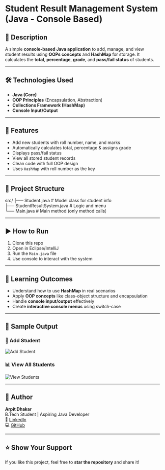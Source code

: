 # Student Result Management System (Java - Console Based)

## 🧾 Description

A simple **console-based Java application** to add, manage, and view student results using **OOPs concepts** and **HashMap** for storage. It calculates the **total**, **percentage**, **grade**, and **pass/fail status** of students.

---

## 🛠️ Technologies Used

- **Java (Core)**
- **OOP Principles** (Encapsulation, Abstraction)
- **Collections Framework (HashMap)**
- **Console Input/Output**

---

## 🎯 Features

- Add new students with roll number, name, and marks  
- Automatically calculates total, percentage & assigns grade  
- Displays pass/fail status  
- View all stored student records  
- Clean code with full OOP design  
- Uses `HashMap` with roll number as the key

---

## 📂 Project Structure

src/
├── Student.java # Model class for student info  
├── StudentResultSystem.java # Logic and menu  
└── Main.java # Main method (only method calls)

---

## ▶️ How to Run

1. Clone this repo
2. Open in Eclipse/IntelliJ
3. Run the `Main.java` file
4. Use console to interact with the system

---

## 🧠 Learning Outcomes

- Understand how to use **HashMap** in real scenarios  
- Apply **OOP concepts** like class-object structure and encapsulation  
- Handle **console input/output** effectively  
- Create **interactive console menus** using switch-case

---

## 📸 Sample Output

### 🧾 Add Student
![Add Student](https://private-user-images.githubusercontent.com/157011541/468553743-96485fc4-785a-4dd7-811e-feb064e52003.png?jwt=eyJhbGciOiJIUzI1NiIsInR5cCI6IkpXVCJ9.eyJpc3MiOiJnaXRodWIuY29tIiwiYXVkIjoicmF3LmdpdGh1YnVzZXJjb250ZW50LmNvbSIsImtleSI6ImtleTUiLCJleHAiOjE3NTMwOTE3NTUsIm5iZiI6MTc1MzA5MTQ1NSwicGF0aCI6Ii8xNTcwMTE1NDEvNDY4NTUzNzQzLTk2NDg1ZmM0LTc4NWEtNGRkNy04MTFlLWZlYjA2NGU1MjAwMy5wbmc_WC1BbXotQWxnb3JpdGhtPUFXUzQtSE1BQy1TSEEyNTYmWC1BbXotQ3JlZGVudGlhbD1BS0lBVkNPRFlMU0E1M1BRSzRaQSUyRjIwMjUwNzIxJTJGdXMtZWFzdC0xJTJGczMlMkZhd3M0X3JlcXVlc3QmWC1BbXotRGF0ZT0yMDI1MDcyMVQwOTUwNTVaJlgtQW16LUV4cGlyZXM9MzAwJlgtQW16LVNpZ25hdHVyZT1mMjJiMjllZmRkZWFjNGFlZmRkODVjYzNlZWE3MmFmMTBiOTRhN2UzYTBkYmFmMzQyM2U2YjhkNTY4M2M0N2ZhJlgtQW16LVNpZ25lZEhlYWRlcnM9aG9zdCJ9.IC7ysLJhEfpwzmH34qaAguyfeTDwHp7TfOqJ2d-HM4U)

### 📊 View All Students
![View Students](https://private-user-images.githubusercontent.com/157011541/468557475-592d395c-c150-4972-8b22-d7c0a20e6cda.png?jwt=eyJhbGciOiJIUzI1NiIsInR5cCI6IkpXVCJ9.eyJpc3MiOiJnaXRodWIuY29tIiwiYXVkIjoicmF3LmdpdGh1YnVzZXJjb250ZW50LmNvbSIsImtleSI6ImtleTUiLCJleHAiOjE3NTMwOTIyMDYsIm5iZiI6MTc1MzA5MTkwNiwicGF0aCI6Ii8xNTcwMTE1NDEvNDY4NTU3NDc1LTU5MmQzOTVjLWMxNTAtNDk3Mi04YjIyLWQ3YzBhMjBlNmNkYS5wbmc_WC1BbXotQWxnb3JpdGhtPUFXUzQtSE1BQy1TSEEyNTYmWC1BbXotQ3JlZGVudGlhbD1BS0lBVkNPRFlMU0E1M1BRSzRaQSUyRjIwMjUwNzIxJTJGdXMtZWFzdC0xJTJGczMlMkZhd3M0X3JlcXVlc3QmWC1BbXotRGF0ZT0yMDI1MDcyMVQwOTU4MjZaJlgtQW16LUV4cGlyZXM9MzAwJlgtQW16LVNpZ25hdHVyZT1mYmNmNGJlMmNmN2U5YjIwY2FjOGU4MTI5YmM2NGYzNWZiODUwNGEwNTQ2NmUwNWExMDYzNDg4MDAwNmIxYjFhJlgtQW16LVNpZ25lZEhlYWRlcnM9aG9zdCJ9.KsdWODEkd-1sQl2w8oBgn8B6QkIXgm9D-TfUiPnqtzY)

---

## 👤 Author

**Arpit Dhakar**  
B.Tech Student | Aspiring Java Developer  
🔗 [LinkedIn](https://www.linkedin.com/in/arpit-dhakar-5470672b5/)  
💻 [GitHub](https://github.com/arpit1674)

---

## ⭐️ Show Your Support

If you like this project, feel free to **star the repository** and share it!

